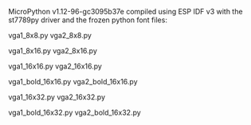 MicroPython v1.12-96-gc3095b37e compiled using ESP IDF v3
with the st7789py driver and the frozen python font files:

vga1_8x8.py
vga2_8x8.py

vga1_8x16.py
vga2_8x16.py

vga1_16x16.py
vga2_16x16.py

vga1_bold_16x16.py
vga2_bold_16x16.py

vga1_16x32.py
vga2_16x32.py

vga1_bold_16x32.py
vga2_bold_16x32.py
